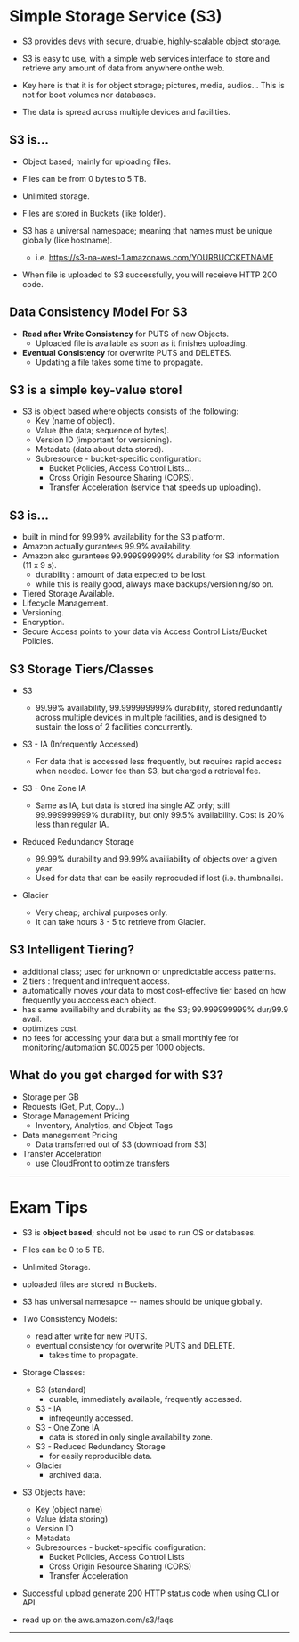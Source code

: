 # Simple Storage Service (S3)

- S3 provides devs with secure, druable, highly-scalable object storage.
- S3 is easy to use, with a simple web services interface to store and retrieve
    any amount of data from anywhere onthe web.

- Key here is that it is for object storage; pictures, media, audios... This is
    not for boot volumes nor databases.

- The data is spread across multiple devices and facilities.

## S3 is...

- Object based; mainly for uploading files.
- Files can be from 0 bytes to 5 TB.
- Unlimited storage.
- Files are stored in Buckets (like folder).
- S3 has a universal namespace; meaning that names must be unique globally (like
    hostname).
    - i.e. https://s3-na-west-1.amazonaws.com/YOURBUCCKETNAME

- When file is uploaded to S3 successfully, you will receieve HTTP 200 code.

## Data Consistency Model For S3

- **Read after Write Consistency** for PUTS of new Objects.
    - Uploaded file is available as soon as it finishes uploading.
- **Eventual Consistency** for overwrite PUTS and DELETES.
    - Updating a file takes some time to propagate.
 
## S3 is a simple key-value store!

- S3 is object based where objects consists of the following:
    - Key (name of object).
    - Value (the data; sequence of bytes).
    - Version ID (important for versioning).
    - Metadata (data about data stored).
    - Subresource - bucket-specific configuration:
        - Bucket Policies, Access Control Lists... 
        - Cross Origin Resource Sharing (CORS).
        - Transfer Acceleration (service that speeds up uploading).

## S3 is...

- built in mind for 99.99% availability for the S3 platform.
- Amazon actually gurantees 99.9% availability.
- Amazon also gurantees 99.999999999% durability for S3 information (11 x 9 s).
    - durability : amount of data expected to be lost.
    - while this is really good, always make backups/versioning/so on.
- Tiered Storage Available.
- Lifecycle Management.
- Versioning.
- Encryption.
- Secure Access points to your data via Access Control Lists/Bucket Policies.

## S3 Storage Tiers/Classes

- S3
    - 99.99% availability, 99.999999999% durability, stored redundantly across
        multiple devices in multiple facilities, and is designed to sustain the
        loss of 2 facilities concurrently.

- S3 - IA (Infrequently Accessed)
    - For data that is accessed less frequently, but requires rapid access when
        needed. Lower fee than S3, but charged a retrieval fee.

- S3 - One Zone IA
    - Same as IA, but data is stored ina single AZ only; still 99.999999999%
        durability, but only 99.5% availability. Cost is 20% less than regular
        IA.

- Reduced Redundancy Storage
    - 99.99% durability and 99.99% availiability of objects over a given year.
    - Used for data that can be easily reprocuded if lost (i.e. thumbnails).

- Glacier
    - Very cheap; archival purposes only.
    - It can take hours 3 - 5 to retrieve from Glacier.

## S3 Intelligent Tiering?

- additional class; used for unknown or unpredictable access patterns.
- 2 tiers : frequent and infrequent access.
- automatically moves your data to most cost-effective tier based on how
    frequently you acccess each object.
- has same availiabilty and durability as the S3; 99.999999999% dur/99.9 avail.
- optimizes cost.
- no fees for accessing your data but a small monthly fee for
    monitoring/automation $0.0025 per 1000 objects.

## What do you get charged for with S3?

- Storage per GB
- Requests (Get, Put, Copy...)
- Storage Management Pricing
    - Inventory, Analytics, and Object Tags
- Data management Pricing
    - Data transferred out of S3 (download from S3)
- Transfer Acceleration
    - use CloudFront to optimize transfers

---

# Exam Tips

- S3 is **object based**; should not be used to run OS or databases.
- Files can be 0 to 5 TB.
- Unlimited Storage.
- uploaded files are stored in Buckets.
- S3 has universal namesapce -- names should be unique globally.

- Two Consistency Models:
    - read after write for new PUTS.
    - eventual consistency for overwrite PUTS and DELETE.
        - takes time to propagate.

- Storage Classes:
    - S3 (standard)
        - durable, immediately available, frequently accessed.
    - S3 - IA
        - infreqeuntly accessed.
    - S3 - One Zone IA
        - data is stored in only single availability zone.
    - S3 - Reduced Redundancy Storage
        - for easily reproducible data.
    - Glacier 
        - archived data.

- S3 Objects have:
    - Key (object name)
    - Value (data storing)
    - Version ID
    - Metadata
    - Subresources - bucket-specific configuration:
        - Bucket Policies, Access Control Lists
        - Cross Origin Resource Sharing (CORS)
        - Transfer Acceleration

- Successful upload generate 200 HTTP status code when using CLI or API.

- read up on the aws.amazon.com/s3/faqs

---

